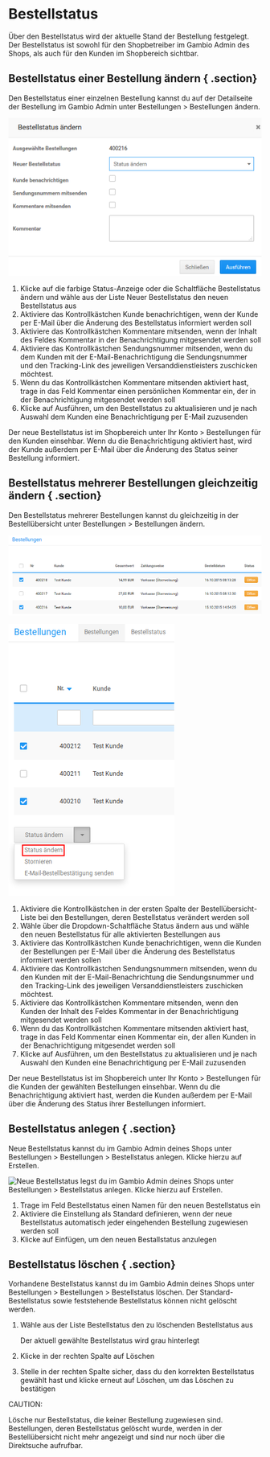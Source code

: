 # Bestellstatus 

Über den Bestellstatus wird der aktuelle Stand der Bestellung festgelegt. Der Bestellstatus ist sowohl für den Shopbetreiber im Gambio Admin des Shops, als auch für den Kunden im Shopbereich sichtbar.

## Bestellstatus einer Bestellung ändern { .section}

Den Bestellstatus einer einzelnen Bestellung kannst du auf der Detailseite der Bestellung im Gambio Admin unter Bestellungen \> Bestellungen ändern.

![](Bilder/Abb177_BestellstatusAendernDetailseite.png "Bestellstatus ändern (Detailseite)")

1.  Klicke auf die farbige Status-Anzeige oder die Schaltfläche Bestellstatus ändern und wähle aus der Liste Neuer Bestellstatus den neuen Bestellstatus aus
2.  Aktiviere das Kontrollkästchen Kunde benachrichtigen, wenn der Kunde per E-Mail über die Änderung des Bestellstatus informiert werden soll
3.  Aktiviere das Kontrollkästchen Kommentare mitsenden, wenn der Inhalt des Feldes Kommentar in der Benachrichtigung mitgesendet werden soll
4.  Aktiviere das Kontrollkästchen Sendungsnummer mitsenden, wenn du dem Kunden mit der E-Mail-Benachrichtigung die Sendungsnummer und den Tracking-Link des jeweiligen Versanddienstleisters zuschicken möchtest.
5.  Wenn du das Kontrollkästchen Kommentare mitsenden aktiviert hast, trage in das Feld Kommentar einen persönlichen Kommentar ein, der in der Benachrichtigung mitgesendet werden soll
6.  Klicke auf Ausführen, um den Bestellstatus zu aktualisieren und je nach Auswahl dem Kunden eine Benachrichtigung per E-Mail zuzusenden

Der neue Bestellstatus ist im Shopbereich unter Ihr Konto \> Bestellungen für den Kunden einsehbar. Wenn du die Benachrichtigung aktiviert hast, wird der Kunde außerdem per E-Mail über die Änderung des Status seiner Bestellung informiert.

## Bestellstatus mehrerer Bestellungen gleichzeitig ändern { .section}

Den Bestellstatus mehrerer Bestellungen kannst du gleichzeitig in der Bestellübersicht unter Bestellungen \> Bestellungen ändern.

![](Bilder/Abb178_BestellungenMarkieren.png "Bestellungen markieren")

![](Bilder/Abb503_MehrereBestellstatusAendernUebersichtsseite_.png "Mehrere Bestellstatus ändern (Übersichtseite)")

1.  Aktiviere die Kontrollkästchen in der ersten Spalte der Bestellübersicht-Liste bei den Bestellungen, deren Bestellstatus verändert werden soll
2.  Wähle über die Dropdown-Schaltfläche Status ändern aus und wähle den neuen Bestellstatus für alle aktivierten Bestellungen aus
3.  Aktiviere das Kontrollkästchen Kunde benachrichtigen, wenn die Kunden der Bestellungen per E-Mail über die Änderung des Bestellstatus informiert werden sollen
4.  Aktiviere das Kontrollkästchen Sendungsnummern mitsenden, wenn du den Kunden mit der E-Mail-Benachrichtung die Sendungsnummer und den Tracking-Link des jeweiligen Versanddienstleisters zuschicken möchtest.
5.  Aktiviere das Kontrollkästchen Kommentare mitsenden, wenn den Kunden der Inhalt des Feldes Kommentar in der Benachrichtigung mitgesendet werden soll
6.  Wenn du das Kontrollkästchen Kommentare mitsenden aktiviert hast, trage in das Feld Kommentar einen Kommentar ein, der allen Kunden in der Benachrichtigung mitgesendet werden soll
7.  Klicke auf Ausführen, um den Bestellstatus zu aktualisieren und je nach Auswahl den Kunden eine Benachrichtigung per E-Mail zuzusenden

Der neue Bestellstatus ist im Shopbereich unter Ihr Konto \> Bestellungen für die Kunden der gewählten Bestellungen einsehbar. Wenn du die Benachrichtigung aktiviert hast, werden die Kunden außerdem per E-Mail über die Änderung des Status ihrer Bestellungen informiert.

## Bestellstatus anlegen { .section}

Neue Bestellstatus kannst du im Gambio Admin deines Shops unter Bestellungen \> Bestellungen \> Bestellstatus anlegen. Klicke hierzu auf Erstellen.

![](Bilder/Abb180_BestellstatusAnlegen.png "Neue Bestellstatus legst du im Gambio Admin deines Shops unter
        Bestellungen > Bestellstatus anlegen. Klicke hierzu auf
        Erstellen.")

1.  Trage im Feld Bestellstatus einen Namen für den neuen Bestellstatus ein
2.  Aktiviere die Einstellung als Standard definieren, wenn der neue Bestellstatus automatisch jeder eingehenden Bestellung zugewiesen werden soll
3.  Klicke auf Einfügen, um den neuen Bestallstatus anzulegen

## Bestellstatus löschen { .section}

Vorhandene Bestellstatus kannst du im Gambio Admin deines Shops unter Bestellungen \> Bestellungen \> Bestellstatus löschen. Der Standard-Bestellstatus sowie feststehende Bestellstatus können nicht gelöscht werden.

1.  Wähle aus der Liste Bestellstatus den zu löschenden Bestellstatus aus

    Der aktuell gewählte Bestellstatus wird grau hinterlegt

2.  Klicke in der rechten Spalte auf Löschen
3.  Stelle in der rechten Spalte sicher, dass du den korrekten Bestellstatus gewählt hast und klicke erneut auf Löschen, um das Löschen zu bestätigen

CAUTION:

Lösche nur Bestellstatus, die keiner Bestellung zugewiesen sind. Bestellungen, deren Bestellstatus gelöscht wurde, werden in der Bestellübersicht nicht mehr angezeigt und sind nur noch über die Direktsuche aufrufbar.



